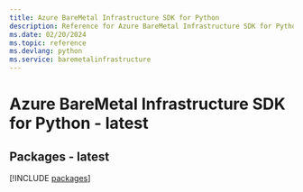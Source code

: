 ```yaml
---
title: Azure BareMetal Infrastructure SDK for Python
description: Reference for Azure BareMetal Infrastructure SDK for Python
ms.date: 02/20/2024
ms.topic: reference
ms.devlang: python
ms.service: baremetalinfrastructure
---
```

# Azure BareMetal Infrastructure SDK for Python - latest
## Packages - latest
[!INCLUDE [packages](baremetal-infrastructure-index.md)]